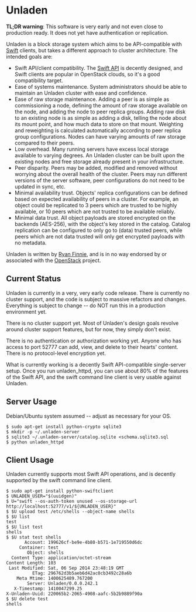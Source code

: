 Unladen
=======

**TL;DR warning**: This software is very early and not even close to production ready.  It does not yet have authentication or replication.

Unladen is a block storage system which aims to be API-compatible with [Swift](http://swift.openstack.org/) clients, but takes a different approach to cluster architecture.  The intended goals are:

* Swift API/client compatibility.  The [Swift API](http://docs.openstack.org/api/openstack-object-storage/1.0/content/index.html) is decently designed, and Swift clients are popular in OpenStack clouds, so it's a good compatibility target.
* Ease of systems maintenance.  System administrators should be able to maintain an Unladen cluster with ease and confidence.
* Ease of raw storage maintenance.  Adding a peer is as simple as commissioning a node, defining the amount of raw storage available on the node, and adding the node to peer replica groups.  Adding raw disk to an existing node is as simple as adding a disk, telling the node about its mount point, and how much data to store on that mount.  Weighting and reweighting is calculated automatically according to peer replica group configurations.  Nodes can have varying amounts of raw storage compared to their peers.
* Low overhead.  Many running servers have excess local storage available to varying degrees.  An Unladen cluster can be built upon the existing nodes and free storage already present in your infrastructure.
* Peer disparity.  Peers may be added, modified and removed without worrying about the overall health of the cluster.  Peers may run different versions of the server software, peer configurations do not need to be updated in sync, etc.
* Minimal availability trust.  Objects' replica configurations can be defined based on expected availability of peers in a cluster.  For example, an object could be replicated to 3 peers which are trusted to be highly available, or 10 peers which are not trusted to be available reliably.
* Minimal data trust.  All object payloads are stored encrypted on the backends (AES-256), with the object's key stored in the catalog.  Catalog replication can be configured to only go to (data) trusted peers, while peers which are not data trusted will only get encrypted payloads with no metadata.

Unladen is written by [Ryan Finnie](http://www.finnie.org/), and is in no way endorsed by or associated with the [OpenStack](http://www.openstack.org/) project.


Current Status
--------------

Unladen is currently in a very, very early code release.  There is currently no cluster support, and the code is subject to massive refactors and changes.  Everything is subject to change -- do NOT run this in a production environment yet.

There is no cluster support yet.  Most of Unladen's design goals revolve around cluster support features, but for now, they simply don't exist.

There is no authentication or authorization working yet.  Anyone who has access to port 52777 can add, view, and delete to their hearts' content.  There is no protocol-level encryption yet.

What is currently working is a decently Swift API-compatible single-server setup.  Once you run unladen_httpd, you can use about 80% of the features of the Swift API, and the swift command line client is very usable against Unladen.


Server Usage
------------

Debian/Ubuntu system assumed -- adjust as necessary for your OS.

    $ sudo apt-get install python-crypto sqlite3
    $ mkdir -p ~/.unladen-server
    $ sqlite3 ~/.unladen-server/catalog.sqlite <schema.sqlite3.sql
    $ python unladen_httpd


Client Usage
------------

Unladen currently supports most Swift API operations, and is decently supported by the swift command line client.

    $ sudo apt-get install python-swiftclient
    $ UNLADEN_USER="$(uuidgen)"
    $ U="swift --os-auth-token unused --os-storage-url http://localhost:52777/v1/${UNLADEN_USER}"
    $ $U upload test /etc/shells --object-name shells
    $ $U list
    test
    $ $U list test
    shells
    $ $U stat test shells
           Account: 199626cf-be9e-4b80-b571-1e719550d6dc
         Container: test
            Object: shells
      Content Type: application/octet-stream
    Content Length: 103
     Last Modified: Sat, 06 Sep 2014 23:48:19 GMT
              ETag: 296762d3b5aeb6d42ac0cb3492c28a6b
        Meta Mtime: 1400625489.767200
            Server: Unladen/0.0.0.242.1
       X-Timestamp: 1410047299.25
    X-Unladen-Uuid: 220065b2-2065-4908-aafc-5b2b9889f90a
    $ $U delete test
    shells
